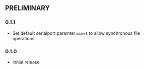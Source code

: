 ## PRELIMINARY ##

### 0.1.1 ###

* Set default serialport paramter `min=1` to allow synchronous file operations

### 0.1.0 ###

* Initial release